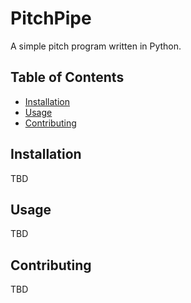 # PitchPipe
A simple pitch program written in Python.

## Table of Contents
* [Installation](https://github.com/ari099/PitchPipe/new/master?readme=1#Installation)
* [Usage](https://github.com/ari099/PitchPipe/new/master?readme=1#Usage)
* [Contributing](https://github.com/ari099/PitchPipe/new/master?readme=1#Contributing)

## Installation
TBD

## Usage
TBD

## Contributing
TBD
